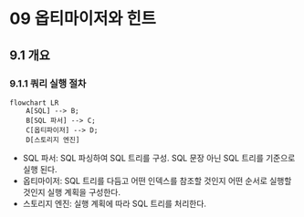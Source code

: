 # 09 옵티마이저와 힌트

## 9.1 개요

### 9.1.1 쿼리 실행 절차

```mermaid
flowchart LR
    A[SQL] --> B;
    B[SQL 파서] --> C;
    C[옵티파이저] --> D;
    D[스토리지 엔진]
```

- SQL 파서: SQL 파싱하여 SQL 트리를 구성. SQL 문장 아닌 SQL 트리를 기준으로 실행 된다.
- 옵티마이저: SQL 트리를 다듬고 어떤 인덱스를 참조할 것인지 어떤 순서로 실행할 것인지 실행 계획을 구성한다.
- 스토리지 엔진: 실행 계획에 따라 SQL 트리를 처리한다.
